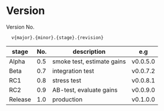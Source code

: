 # Version

Version No.

```text
  v{major}.{minor}.{stage}.{revision}
```

| stage | No. | description | e.g |
| --- | --- | --- | --- |
| Alpha | 0.5 | smoke test, estimate gains  | v0.0.5.0 |
| Beta | 0.7 | integration test  | v0.0.7.2 |
| RC1 | 0.8 | stress test  | v0.0.8.1 |
| RC2 | 0.9 |  AB-test, evaluate gains  | v0.0.9.0 |
| Release | 1.0 |  production  | v0.1.0.0 |

